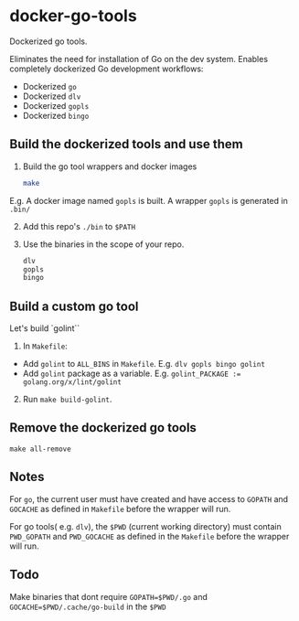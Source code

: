 # docker-go-tools

Dockerized go tools.

Eliminates the need for installation of Go on the dev system.
Enables completely dockerized Go development workflows:
  - Dockerized `go`
  - Dockerized `dlv`
  - Dockerized `gopls`
  - Dockerized `bingo`


## Build the dockerized tools and use them

1. Build the go tool wrappers and docker images

    ```sh
    make
    ```

  E.g. A docker image named `gopls` is built. A wrapper `gopls` is generated in `.bin/`

2. Add this repo's `./bin` to `$PATH`

3. Use the binaries in the scope of your repo.

    ```sh
    dlv
    gopls
    bingo
    ```

## Build a custom go tool

Let's build `golint``

1. In `Makefile`:
  - Add `golint` to `ALL_BINS` in `Makefile`. E.g. `dlv gopls bingo golint`
  - Add `golint` package as a variable. E.g. `golint_PACKAGE := golang.org/x/lint/golint`

2. Run `make build-golint`.

## Remove the dockerized go tools

`make all-remove`

## Notes

For `go`, the current user must have created and have access to `GOPATH` and `GOCACHE` as defined in `Makefile` before the wrapper will run.

For go tools( e.g. `dlv`), the `$PWD` (current working directory) must contain `PWD_GOPATH` and `PWD_GOCACHE` as defined in the `Makefile` before the wrapper will run.

## Todo

Make binaries that dont require `GOPATH=$PWD/.go` and `GOCACHE=$PWD/.cache/go-build` in the `$PWD`
